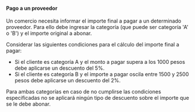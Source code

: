 #### Pago a un proveedor
Un comercio necesita informar el importe final a pagar a un determinado proveedor. Para ello debe ingresar la categoría (que puede ser categoría 'A' o 'B') y el importe original a abonar.

Considerar las siguientes condiciones para el cálculo del importe final a pagar:

- Si el cliente es categoría A y el monto a pagar supera a los 1000 pesos debe aplicarse un descuento del 5%.
- Si el cliente es categoría B y el importe a pagar oscila entre 1500 y 2500 pesos debe aplicarse un descuento del 2%.

Para ambas categorías en caso de no cumplirse las condiciones especificadas no se aplicará ningún tipo de descuento sobre el importe que se le debe abonar.
